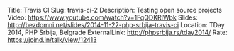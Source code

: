 Title: Travis CI
Slug: travis-ci-2
Description: Testing open source projects
Video: https://www.youtube.com/watch?v=1FqQDKRlWbk
Slides: http://bezdomni.net/slides/2014-11-22-php-srbija-travis-ci
Location: TDay 2014, PHP Srbija, Belgrade
ExternalLink: http://phpsrbija.rs/tday2014/
Rate: https://joind.in/talk/view/12413
